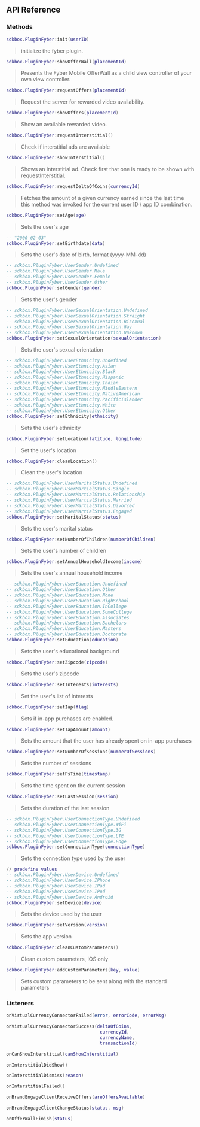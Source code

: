 ## API Reference

### Methods
```lua
sdkbox.PluginFyber:init(userID)
```
> initialize the fyber plugin.

```lua
sdkbox.PluginFyber:showOfferWall(placementId)
```
> Presents the Fyber Mobile OfferWall as a child view controller of your own view controller.

```lua
sdkbox.PluginFyber:requestOffers(placementId)
```
> Request the server for rewarded video availability.

```lua
sdkbox.PluginFyber:showOffers(placementId)
```
> Show an available rewarded video.

```lua
sdkbox.PluginFyber:requestInterstitial()
```
> Check if interstitial ads are available

```lua
sdkbox.PluginFyber:showInterstitial()
```
> Shows an interstitial ad. Check first that one is ready to be shown with requestInterstitial.

```lua
sdkbox.PluginFyber:requestDeltaOfCoins(currencyId)
```
> Fetches the amount of a given currency earned since the last time this method was
invoked for the current user ID / app ID combination.

```lua
sdkbox.PluginFyber:setAge(age)
```
>  Sets the user's age

```lua
-- "2000-02-03"
sdkbox.PluginFyber:setBirthdate(data)
```
>  Sets the user's date of birth, format (yyyy-MM-dd)

```lua
-- sdkbox.PluginFyber.UserGender.Undefined
-- sdkbox.PluginFyber.UserGender.Male
-- sdkbox.PluginFyber.UserGender.Female
-- sdkbox.PluginFyber.UserGender.Other
sdkbox.PluginFyber:setGender(gender)
```
>  Sets the user's gender

```lua
-- sdkbox.PluginFyber.UserSexualOrientation.Undefined
-- sdkbox.PluginFyber.UserSexualOrientation.Straight
-- sdkbox.PluginFyber.UserSexualOrientation.Bisexual
-- sdkbox.PluginFyber.UserSexualOrientation.Gay
-- sdkbox.PluginFyber.UserSexualOrientation.Unknown
sdkbox.PluginFyber:setSexualOrientation(sexualOrientation)
```
>  Sets the user's sexual orientation

```lua
-- sdkbox.PluginFyber.UserEthnicity.Undefined
-- sdkbox.PluginFyber.UserEthnicity.Asian
-- sdkbox.PluginFyber.UserEthnicity.Black
-- sdkbox.PluginFyber.UserEthnicity.Hispanic
-- sdkbox.PluginFyber.UserEthnicity.Indian
-- sdkbox.PluginFyber.UserEthnicity.MiddleEastern
-- sdkbox.PluginFyber.UserEthnicity.NativeAmerican
-- sdkbox.PluginFyber.UserEthnicity.PacificIslander
-- sdkbox.PluginFyber.UserEthnicity.White
-- sdkbox.PluginFyber.UserEthnicity.Other
sdkbox.PluginFyber:setEthnicity(ethnicity)
```
>  Sets the user's ethnicity

```lua
sdkbox.PluginFyber:setLocation(latitude, longitude)
```
>  Set the user's location

```lua
sdkbox.PluginFyber:cleanLocation()
```
> Clean the user's location

```lua
-- sdkbox.PluginFyber.UserMaritalStatus.Undefined
-- sdkbox.PluginFyber.UserMartialStatus.Single
-- sdkbox.PluginFyber.UserMartialStatus.Relationship
-- sdkbox.PluginFyber.UserMartialStatus.Married
-- sdkbox.PluginFyber.UserMartialStatus.Divorced
-- sdkbox.PluginFyber.UserMartialStatus.Engaged
sdkbox.PluginFyber:setMaritalStatus(status)
```
>  Sets the user's marital status

```lua
sdkbox.PluginFyber:setNumberOfChildren(numberOfChildren)
```
>  Sets the user's number of children

```lua
sdkbox.PluginFyber:setAnnualHouseholdIncome(income)
```
>  Sets the user's annual household income

```lua
-- sdkbox.PluginFyber.UserEducation.Undefined
-- sdkbox.PluginFyber.UserEducation.Other
-- sdkbox.PluginFyber.UserEducation.None
-- sdkbox.PluginFyber.UserEducation.HighSchool
-- sdkbox.PluginFyber.UserEducation.InCollege
-- sdkbox.PluginFyber.UserEducation.SomeCollege
-- sdkbox.PluginFyber.UserEducation.Associates
-- sdkbox.PluginFyber.UserEducation.Bachelors
-- sdkbox.PluginFyber.UserEducation.Masters
-- sdkbox.PluginFyber.UserEducation.Doctorate
sdkbox.PluginFyber:setEducation(education)
```
>  Sets the user's educational background

```lua
sdkbox.PluginFyber:setZipcode(zipcode)
```
>  Sets the user's zipcode

```lua
sdkbox.PluginFyber:setInterests(interests)
```
>  Set the user's list of interests

```lua
sdkbox.PluginFyber:setIap(flag)
```
>  Sets if in-app purchases are enabled.

```lua
sdkbox.PluginFyber:setIapAmount(amount)
```
>  Sets the amount that the user has already spent on in-app purchases

```lua
sdkbox.PluginFyber:setNumberOfSessions(numberOfSessions)
```
>  Sets the number of sessions

```lua
sdkbox.PluginFyber:setPsTime(timestamp)
```
>  Sets the time spent on the current session

```lua
sdkbox.PluginFyber:setLastSession(session)
```
>  Sets the duration of the last session

```lua
-- sdkbox.PluginFyber.UserConnectionType.Undefined
-- sdkbox.PluginFyber.UserConnectionType.WiFi
-- sdkbox.PluginFyber.UserConnectionType.3G
-- sdkbox.PluginFyber.UserConnectionType.LTE
-- sdkbox.PluginFyber.UserConnectionType.Edge
sdkbox.PluginFyber:setConnectionType(connectionType)
```
>  Sets the connection type used by the user

```lua
// predefine values
-- sdkbox.PluginFyber.UserDevice.Undefined
-- sdkbox.PluginFyber.UserDevice.IPhone
-- sdkbox.PluginFyber.UserDevice.IPad
-- sdkbox.PluginFyber.UserDevice.IPod
-- sdkbox.PluginFyber.UserDevice.Android
sdkbox.PluginFyber:setDevice(device)
```
>  Sets the device used by the user

```lua
sdkbox.PluginFyber:setVersion(version)
```
>  Sets the app version

```lua
sdkbox.PluginFyber:cleanCustomParameters()
```
> Clean custom parameters, iOS only

```lua
sdkbox.PluginFyber:addCustomParameters(key, value)
```
>  Sets custom parameters to be sent along with the standard parameters


### Listeners
```lua
onVirtualCurrencyConnectorFailed(error, errorCode, errorMsg)
```

```lua
onVirtualCurrencyConnectorSuccess(deltaOfCoins,
                                   currencyId,
                                   currencyName,
                                   transactionId)
```

```lua
onCanShowInterstitial(canShowInterstitial)
```

```lua
onInterstitialDidShow()
```

```lua
onInterstitialDismiss(reason)
```

```lua
onInterstitialFailed()
```

```lua
onBrandEngageClientReceiveOffers(areOffersAvailable)
```

```lua
onBrandEngageClientChangeStatus(status, msg)
```

```lua
onOfferWallFinish(status)
```


